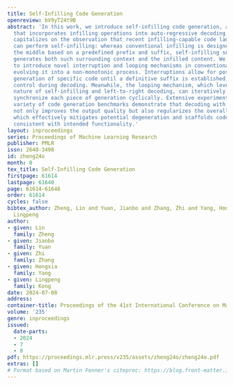 ```yaml
---
title: Self-Infilling Code Generation
openreview: bV9yT24t9B
abstract: 'In this work, we introduce self-infilling code generation, a general framework
  that incorporates infilling operations into auto-regressive decoding. Our approach
  capitalizes on the observation that recent infilling-capable code language models
  can perform self-infilling: whereas conventional infilling is designed to fill in
  the middle based on a predefined prefix and suffix, self-infilling sequentially
  generates both such surrounding context and the infilled content. We utilize self-infilling
  to introduce novel interruption and looping mechanisms in conventional decoding,
  evolving it into a non-monotonic process. Interruptions allow for postponing the
  generation of specific code until a definitive suffix is established, enhancing
  control during decoding. Meanwhile, the looping mechanism, which leverages the complementary
  nature of self-infilling and left-to-right decoding, can iteratively update and
  synchronize each piece of generation cyclically. Extensive experiments across a
  variety of code generation benchmarks demonstrate that decoding with self-infilling
  not only improves the output quality but also regularizes the overall generation,
  which effectively mitigates potential degeneration and scaffolds code to be more
  consistent with intended functionality.'
layout: inproceedings
series: Proceedings of Machine Learning Research
publisher: PMLR
issn: 2640-3498
id: zheng24o
month: 0
tex_title: Self-Infilling Code Generation
firstpage: 61614
lastpage: 61648
page: 61614-61648
order: 61614
cycles: false
bibtex_author: Zheng, Lin and Yuan, Jianbo and Zhang, Zhi and Yang, Hongxia and Kong,
  Lingpeng
author:
- given: Lin
  family: Zheng
- given: Jianbo
  family: Yuan
- given: Zhi
  family: Zhang
- given: Hongxia
  family: Yang
- given: Lingpeng
  family: Kong
date: 2024-07-08
address:
container-title: Proceedings of the 41st International Conference on Machine Learning
volume: '235'
genre: inproceedings
issued:
  date-parts:
  - 2024
  - 7
  - 8
pdf: https://proceedings.mlr.press/v235/assets/zheng24o/zheng24o.pdf
extras: []
# Format based on Martin Fenner's citeproc: https://blog.front-matter.io/posts/citeproc-yaml-for-bibliographies/
---
```

